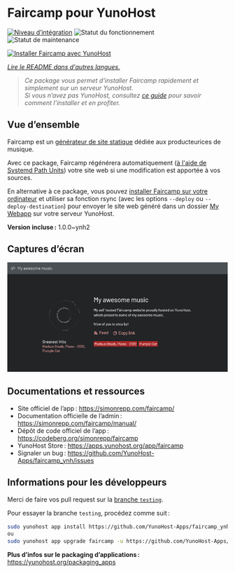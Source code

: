 <!--
Nota bene : ce README est automatiquement généré par <https://github.com/YunoHost/apps/tree/master/tools/readme_generator>
Il NE doit PAS être modifié à la main.
-->

# Faircamp pour YunoHost

[![Niveau d’intégration](https://apps.yunohost.org/badge/integration/faircamp)](https://ci-apps.yunohost.org/ci/apps/faircamp/)
![Statut du fonctionnement](https://apps.yunohost.org/badge/state/faircamp)
![Statut de maintenance](https://apps.yunohost.org/badge/maintained/faircamp)

[![Installer Faircamp avec YunoHost](https://install-app.yunohost.org/install-with-yunohost.svg)](https://install-app.yunohost.org/?app=faircamp)

*[Lire le README dans d'autres langues.](./ALL_README.md)*

> *Ce package vous permet d’installer Faircamp rapidement et simplement sur un serveur YunoHost.*  
> *Si vous n’avez pas YunoHost, consultez [ce guide](https://yunohost.org/install) pour savoir comment l’installer et en profiter.*

## Vue d’ensemble

Faircamp est un [générateur de site statique](https://fr.wikipedia.org/wiki/G%C3%A9n%C3%A9rateur_de_site_statique) dédiée aux producteurices de musique.

Avec ce package, Faircamp régénérera automatiquement ([à l'aide de Systemd Path Units](https://www.putorius.net/systemd-path-units.html)) votre site web si une modification est apportée à vos sources.

En alternative à ce package, vous pouvez [installer Faircamp sur votre ordinateur](https://simonrepp.com/faircamp/manual/installation.html) et utiliser sa fonction rsync (avec les options `--deploy` ou `--deploy-destination`) pour envoyer le site web généré dans un dossier [My Webapp](https://apps.yunohost.org/app/my_webapp) sur votre serveur YunoHost.


**Version incluse :** 1.0.0~ynh2

## Captures d’écran

![Capture d’écran de Faircamp](./doc/screenshots/faircamp-screenshot.png)

## Documentations et ressources

- Site officiel de l’app : <https://simonrepp.com/faircamp/>
- Documentation officielle de l’admin : <https://simonrepp.com/faircamp/manual/>
- Dépôt de code officiel de l’app : <https://codeberg.org/simonrepp/faircamp>
- YunoHost Store : <https://apps.yunohost.org/app/faircamp>
- Signaler un bug : <https://github.com/YunoHost-Apps/faircamp_ynh/issues>

## Informations pour les développeurs

Merci de faire vos pull request sur la [branche `testing`](https://github.com/YunoHost-Apps/faircamp_ynh/tree/testing).

Pour essayer la branche `testing`, procédez comme suit :

```bash
sudo yunohost app install https://github.com/YunoHost-Apps/faircamp_ynh/tree/testing --debug
ou
sudo yunohost app upgrade faircamp -u https://github.com/YunoHost-Apps/faircamp_ynh/tree/testing --debug
```

**Plus d’infos sur le packaging d’applications :** <https://yunohost.org/packaging_apps>
